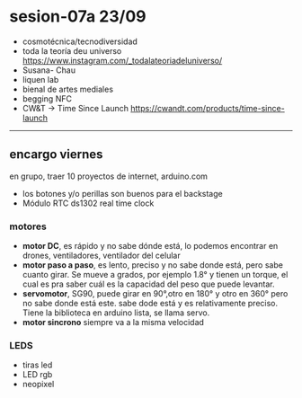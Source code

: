 # sesion-07a 23/09

- cosmotécnica/tecnodiversidad
- toda la teoría deu universo <https://www.instagram.com/_todalateoriadeluniverso/>
- Susana- Chau
- liquen lab
- bienal de artes mediales
- begging NFC
- CW&T -> Time Since Launch <https://cwandt.com/products/time-since-launch>
  
---

## encargo viernes

en grupo, traer 10 proyectos de internet, arduino.com 

- los botones y/o perillas son buenos para el backstage
- Módulo RTC ds1302 real time clock

### motores

- **motor DC**, es rápido y no sabe dónde está, lo podemos encontrar en drones, ventiladores, ventilador del celular
- **motor paso a paso**, es lento, preciso y no sabe donde está, pero sabe cuanto girar. Se mueve a grados, por ejemplo 1.8° y tienen un torque, el cual es pra saber cuál es la capacidad del peso que puede levantar.
- **servomotor**, SG90, puede girar en 90°,otro en 180° y otro en 360° pero no sabe donde está este. sabe dode está y es relativamente preciso. Tiene la biblioteca en arduino lista, se llama servo.
- **motor sincrono** siempre va a la misma velocidad

### LEDS

-  tiras led
-  LED rgb
-  neopixel


